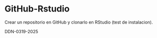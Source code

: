 # GitHub-Rstudio
Crear un repositorio en GitHub y clonarlo en RStudio (test de instalacion).

DDN-0319-2025
